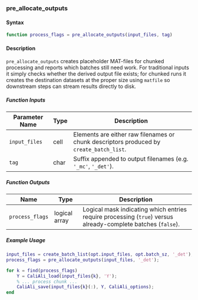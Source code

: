 
### pre_allocate_outputs

#### Syntax
```matlab
function process_flags = pre_allocate_outputs(input_files, tag)
```

#### Description
`pre_allocate_outputs` creates placeholder MAT-files for chunked processing and reports which batches still need work. For traditional inputs it simply checks whether the derived output file exists; for chunked runs it creates the destination datasets at the proper size using `matfile` so downstream steps can stream results directly to disk.

##### Function Inputs
| Parameter Name | Type | Description |
|----------------|------|-------------|
| `input_files`  | cell | Elements are either raw filenames or chunk descriptors produced by `create_batch_list`. |
| `tag`          | char | Suffix appended to output filenames (e.g. `'_mc'`, `'_det'`). |

##### Function Outputs
| Name | Type | Description |
|------|------|-------------|
| `process_flags` | logical array | Logical mask indicating which entries require processing (`true`) versus already-complete batches (`false`). |

##### Example Usage
```matlab
input_files = create_batch_list(opt.input_files, opt.batch_sz, '_det');
process_flags = pre_allocate_outputs(input_files, '_det');

for k = find(process_flags)
    Y = CaliAli_load(input_files{k}, 'Y');
    % ... process chunk ...
    CaliAli_save(input_files{k}(:), Y, CaliAli_options);
end
```
